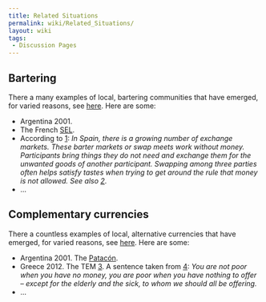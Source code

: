 ```yaml
---
title: Related Situations
permalink: wiki/Related_Situations/
layout: wiki
tags:
 - Discussion Pages
---
```


Bartering
---------

There a many examples of local, bartering communities that have emerged,
for varied reasons, see
[here](http://en.wikipedia.org/wiki/Local_Exchange_Trading_System). Here
are some:

-   Argentina 2001.
-   The French
    [SEL](http://fr.wikipedia.org/wiki/Syst%C3%A8me_d%27%C3%A9change_local).
-   According to [1](http://en.wikipedia.org/wiki/Barter): *In Spain,
    there is a growing number of exchange markets. These barter markets
    or swap meets work without money. Participants bring things they do
    not need and exchange them for the unwanted goods of
    another participant. Swapping among three parties often helps
    satisfy tastes when trying to get around the rule that money is
    not allowed. See also
    [2](http://faircompanies.com/videos/view/barcelonas-barter-markets-an-antidote-to-overconsumption/)*.
-   ...

Complementary currencies
------------------------

There a countless examples of local, alternative currencies that have
emerged, for varied reasons, see
[here](http://en.wikipedia.org/wiki/Complementary_currency). Here are
some:

-   Argentina 2001. The [Patacón](http://en.wikipedia.org/wiki/Patacon).
-   Greece 2012. The TEM
    [3](http://www.bbc.co.uk/news/business-17686384). A sentence taken
    from
    [4](http://www.guardian.co.uk/world/2012/mar/16/greece-on-breadline-cashless-currency):
    *You are not poor when you have no money, you are poor when you have
    nothing to offer – except for the elderly and the sick, to whom we
    should all be offering.*
-   ...

